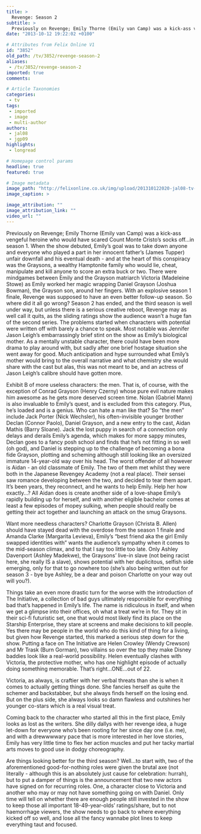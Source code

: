 ```yaml
---
title: >
  Revenge: Season 2
subtitle: >
  Previously on Revenge; Emily Thorne (Emily van Camp) was a kick-ass vengeful heroine who would have scared Count Monte Cristo’s socks off...in season 1. When the show debuted, Emily’s goal was to take down anyone and everyone who played a part in her innocent father’s (James Tupper) unfair...
date: "2013-10-12 19:22:02 +0100"

# Attributes from Felix Online V1
id: "3852"
old_path: /tv/3852/revenge-season-2
aliases:
 - /tv/3852/revenge-season-2
imported: true
comments:

# Article Taxonomies
categories:
 - tv
tags:
 - imported
 - image
 - multi-author
authors:
 - jal08
 - jgp09
highlights:
 - longread

# Homepage control params
headline: true
featured: true

# Image metadata
image_path: "http://felixonline.co.uk/img/upload/201310122020-jal08-tv-10.jpg"
image_caption: >

image_attribution: ""
image_attribution_link: ""
video_url: ""
---
```


Previously on Revenge; Emily Thorne (Emily van Camp) was a kick-ass vengeful heroine who would have scared Count Monte Cristo’s socks off...in season 1. When the show debuted, Emily’s goal was to take down anyone and everyone who played a part in her innocent father’s (James Tupper) unfair downfall and his eventual death - and at the heart of this conspiracy was the Graysons, a wealthy Hamptonite family who would lie, cheat, manipulate and kill anyone to score an extra buck or two. There were mindgames between Emily and the Grayson matriarch Victoria (Madeleine Stowe) as Emily worked her magic wrapping Daniel Grayson (Joshua Bowman), the Grayson son, around her fingers. With an explosive season 1 finale, Revenge was supposed to have an even better follow-up season.
 So where did it all go wrong? Season 2 has ended, and the third season is well under way, but unless there is a serious creative reboot, Revenge may as well call it quits, as the sliding ratings show the audience wasn’t a huge fan of the second series.
 The problems started when characters with potential were written off with barely a chance to speak. Most notable was Jennifer Jason Leigh’s embarrassingly brief stint on the show as Emily’s biological mother. As a mentally unstable character, there could have been more drama to play around with, but sadly after one brief hostage situation she went away for good. Much anticipation and hype surrounded what Emily’s mother would bring to the overall narrative and what chemistry she would share with the cast but alas, this was not meant to be, and an actress of Jason Leigh’s calibre should have gotten more.

Exhibit B of more useless characters: the men. That is, of course, with the exception of Conrad Grayson (Henry Czerny) whose pure evil nature makes him awesome as he gets more deserved screen time. Nolan (Gabriel Mann) is also invaluable to Emily’s quest, and is excluded from this category. Plus, he’s loaded and is a genius. Who can hate a man like that? So “the men” include Jack Porter (Nick Wechsler), his often-invisible younger brother Declan (Connor Paolo), Daniel Grayson, and a new entry to the cast, Aidan Mathis (Barry Sloane). Jack the lost puppy in search of a connection only delays and derails Emily’s agenda, which makes for more sappy minutes, Declan goes to a fancy posh school and finds that he’s not fitting in so well (oh god), and Daniel is stepping up to the challenge of becoming a bona fide Grayson, plotting and scheming although still looking like an oversized immature 14-year-old way over his head. The worst offender of all however is Aidan - an old classmate of Emily. The two of them met whilst they were both in the Japanese Revengey Academy (not a real place). Their sensei saw romance developing between the two, and decided to tear them apart. It’s been years, they reconnect, and he wants to help Emily. Help her how exactly...? All Aidan does is create another side of a love-shape Emily’s rapidly building up for herself, and with another eligible bachelor comes at least a few episodes of mopey sulking, when people should really be getting their act together and launching an attack on the smug Graysons.

Want more needless characters? Charlotte Grayson (Christa B. Allen) should have stayed dead with the overdose from the season 1 finale and Amanda Clarke (Margarita Levieva), Emily’s “best friend aka the girl Emily swapped identities with” wants the audience’s sympathy when it comes to the mid-season climax, and to that I say too little too late. Only Ashley Davenport (Ashley Madekwe), the Graysons’ live-in slave (not being racist here, she really IS a slave), shows potential with her duplicitous, selfish side emerging, only for that to go nowhere too (she’s also being written out for season 3 - bye bye Ashley, be a dear and poison Charlotte on your way out will you?).

Things take an even more drastic turn for the worse with the introduction of The Initiative, a collection of bad guys ultimately responsible for everything bad that’s happened in Emily’s life. The name is ridiculous in itself, and when we get a glimpse into their offices, oh what a treat we’re in for. They sit in their sci-fi futuristic set, one that would most likely find its place on the Starship Enterprise, they stare at screens and make decisions to kill people. Yes there may be people in the world who do this kind of thing for a living, but given how Revenge started, this marked a serious step down for the show.
 Putting a face on The Initiative are Helen Crowley (Wendy Crewson) and Mr Trask (Burn Gorman), two villains so over the top they make Disney baddies look like a real-world possibility. Helen eventually clashes with Victoria, the protective mother, who has one highlight episode of actually doing something memorable. That’s right...ONE...out of 22.

Victoria, as always, is craftier with her verbal threats than she is when it comes to actually getting things done. She fancies herself as quite the schemer and backstabber, but she always finds herself on the losing end. But on the plus side, she always looks so damn flawless and outshines her younger co-stars which is a real visual treat.

Coming back to the character who started all this in the first place, Emily looks as lost as the writers. She dilly dallys with her revenge idea, a huge let-down for everyone who’s been rooting for her since day one (i.e. me), and with a drewwwwary pace that is more interested in her love stories, Emily has very little time to flex her action muscles and put her tacky martial arts moves to good use in dodgy choreography.

Are things looking better for the third season? Well...to start with, two of the aforementioned good-for-nothing roles were given the brutal axe (not literally - although this is an absolutely just cause for celebration: hurrah), but to put a damper of things is the announcement that two new actors have signed on for recurring roles. One, a character close to Victoria and another who may or may not have something going on with Daniel. Only time will tell on whether there are enough people still invested in the show to keep those all important 18-49-year-olds’ ratings/share, but to not haemorrhage viewers, the show needs to go back to where everything kicked off so well, and lose all the fancy wannabe plot lines to keep everything taut and focused.
